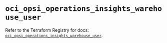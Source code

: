 # `oci_opsi_operations_insights_warehouse_user`

Refer to the Terraform Registry for docs: [`oci_opsi_operations_insights_warehouse_user`](https://registry.terraform.io/providers/hashicorp/oci/7.19.0/docs/resources/opsi_operations_insights_warehouse_user).
